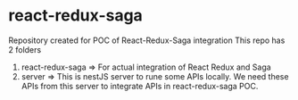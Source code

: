 # react-redux-saga

Repository created for POC of React-Redux-Saga integration
This repo has 2 folders

1. react-redux-saga => For actual integration of React Redux and Saga
2. server => This is nestJS server to rune some APIs locally. We need these APIs from this server to integrate APIs in react-redux-saga POC.
